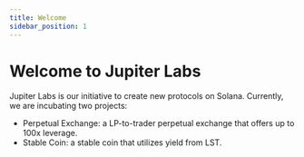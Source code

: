 ```yaml
---
title: Welcome
sidebar_position: 1
---
```


# Welcome to Jupiter Labs

Jupiter Labs is our initiative to create new protocols on Solana. Currently, we are incubating two projects:

* Perpetual Exchange: a LP-to-trader perpetual exchange that offers up to 100x leverage.
* Stable Coin: a stable coin that utilizes yield from LST.
